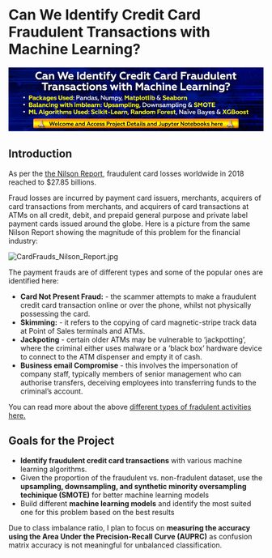 # Can We Identify Credit Card Fraudulent Transactions with Machine Learning?

<center><img src="https://github.com/jayguptacal/BankingAndInvestments/blob/main/CreditCardFraudDetection/images/CreditCardsFraudsBannerwelcome.jpg"></img></center>

## Introduction
As per the [the Nilson Report](https://www.prnewswire.com/news-releases/payment-card-fraud-losses-reach-27-85-billion-300963232.html), fraudulent card losses worldwide in 2018 reached to $27.85  billions.  

Fraud losses are incurred by payment card issuers, merchants, acquirers of card transactions from merchants, and acquirers of card transactions at ATMs on all credit, debit, and prepaid general purpose and private label payment cards issued around the globe. 
Here is a picture from the same Nilson Report showing the magnitude of this problem for the financial industry:

![CardFrauds_Nilson_Report.jpg](attachment:CardFrauds_Nilson_Report.jpg)

The payment frauds are of different types and some of the popular ones are identified here:

 - **Card Not Present Fraud:** - the scammer attempts to make a fraudulent credit card transaction online or over the phone, whilst not physically possessing the card.
 - **Skimming:** - it refers to the copying of card magnetic-stripe track data at Point of Sales terminals and ATMs.
 - **Jackpoting** - certain older ATMs may be vulnerable to ‘jackpotting’, where the criminal either uses malware or a ‘black box’ hardware device to connect to the ATM dispenser and empty it of cash.
 - **Business email Compromise** - this involves the impersonation of company staff, typically members of senior management who can authorise transfers, deceiving employees into transferring funds to the criminal’s account.
 
You can read more about the above [different types of fradulent activities here.](https://www.lexology.com/library/detail.aspx?g=6b1c754a-2dfc-403b-91c6-85c9d8a79456)

## Goals for the Project

- **Identify fraudulent credit card transactions** with various machine learning algorithms.
- Given the proportion of the fraudulent vs. non-fradulent dataset, use the **upsampling, downsampling, and synthetic minority oversampling techinique (SMOTE)** for better machine learning models
- Build different **machine learning models** and identify the most suited one for this problem based on the best results

Due to class imbalance ratio, I plan to focus on **measuring the accuracy using the Area Under the Precision-Recall Curve (AUPRC)** as confusion matrix accuracy is not meaningful for unbalanced classification.


